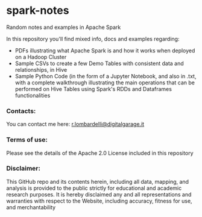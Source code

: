 # spark-notes
Random notes and examples in Apache Spark

In this repository you'll find mixed info, docs and examples regarding:

- PDFs illustrating what Apache Spark is and how it works when deployed on a Hadoop Cluster
- Sample CSVs to create a few Demo Tables with consistent data and relationships, in Hive
- Sample Python Code (in the form of a Jupyter Notebook, and also in .txt, with a complete walkthrough illustrating the main operations that can be performed on Hive Tables using Spark's RDDs and Dataframes functionalities

### Contacts:
You can contact me here:
r.lombardelli@digitalgarage.it

### Terms of use:
Please see the details of the Apache 2.0 License included in this repository

### Disclaimer:
This GitHub repo and its contents herein, including all data, mapping, and analysis is provided to the public strictly for educational and academic research purposes. It is hereby disclaimed any and all representations and warranties with respect to the Website, including accuracy, fitness for use, and merchantability

